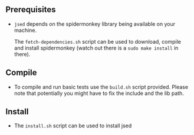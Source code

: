 Prerequisites
-------------

* `jsed` depends on the spidermonkey library being available on your machine.

   The `fetch-dependencies.sh` script can be used to download, compile and install
   spidermonkey (watch out there is a `sudo make install` in there).


Compile
-------

* To compile and run basic tests use the `build.sh` script provided. Please note that potentially
  you might have to fix the include and the lib path.

Install
-------

* The `install.sh` script can be used to install jsed



